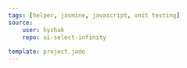 ```yaml
---
tags: [helper, jasmine, javascript, unit testing]
source:
    user: hyzhak
    repo: ui-select-infinity
    
template: project.jade
---
```

